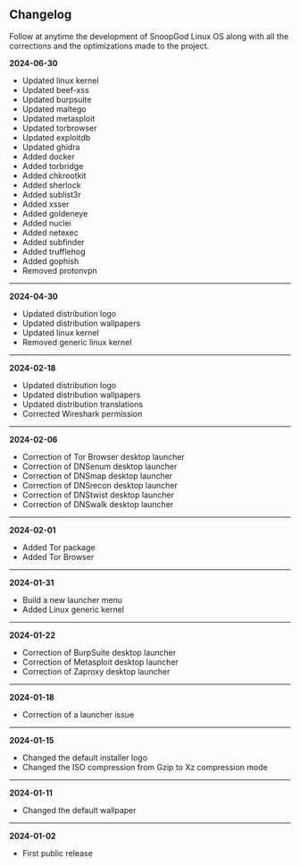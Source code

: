 ## Changelog

Follow at anytime the development of SnoopGod Linux OS along with all the corrections and the optimizations made to the project.

**2024-06-30**

- Updated linux kernel
- Updated beef-xss
- Updated burpsuite
- Updated maltego
- Updated metasploit
- Updated torbrowser
- Updated exploitdb
- Updated ghidra
- Added docker
- Added torbridge
- Added chkrootkit
- Added sherlock
- Added sublist3r
- Added xsser
- Added goldeneye
- Added nuclei
- Added netexec
- Added subfinder
- Added trufflehog
- Added gophish
- Removed protonvpn

* * *

**2024-04-30**

- Updated distribution logo
- Updated distribution wallpapers
- Updated linux kernel
- Removed generic linux kernel

* * *

**2024-02-18**

- Updated distribution logo
- Updated distribution wallpapers
- Updated distribution translations
- Corrected Wireshark permission

* * *

**2024-02-06**

- Correction of Tor Browser desktop launcher
- Correction of DNSenum desktop launcher
- Correction of DNSmap desktop launcher
- Correction of DNSrecon desktop launcher
- Correction of DNStwist desktop launcher
- Correction of DNSwalk desktop launcher

* * *

**2024-02-01**

- Added Tor package
- Added Tor Browser

* * *

**2024-01-31**

- Build a new launcher menu
- Added Linux generic kernel

* * *

**2024-01-22**

- Correction of BurpSuite desktop launcher
- Correction of Metasploit desktop launcher
- Correction of Zaproxy desktop launcher

* * *

**2024-01-18**

- Correction of a launcher issue

* * *

**2024-01-15**

- Changed the default installer logo
- Changed the ISO compression from Gzip to Xz compression mode

* * *

**2024-01-11**

- Changed the default wallpaper

* * *

**2024-01-02**

- First public release
